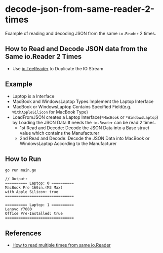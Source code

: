 # decode-json-from-same-reader-2-times

Example of reading and decoding JSON from the same `io.Reader` 2 times.

## How to Read and Decode JSON data from the Same io.Reader 2 Times
* Use [io.TeeReader](https://pkg.go.dev/io#TeeReader) to Duplicate the IO Stream

## Example
* Laptop is a Interface
* MacBook and WindowsLaptop Types Implement the Laptop Interface
* MacBook or WindowsLaptop Contains Specified Field(e.g. `WithAppleSilicon` for MacBook Type)
* LoadFromJSON creates a Laptop Interface(`*MacBook` or `*WindowsLaptop`) by Loading the JSON Data
  It needs the `io.Reader` can be read 2 times.
  * 1st Read and Decode: Decode the JSON Data into a Base struct value which contains the Manufacturer
  * 2nd Read and Decode: Decode the JSON Data into MacBook or WindowsLaptop According to the Manufacturer

## How to Run
```
go run main.go

// Output:
========== Laptop: 0 ==========
MacBook Pro 160in.(M3 Max)
with Apple Silicon: true
===============================

========== Laptop: 1 ==========
Lenovo Y7000
Office Pre-Installed: true
===============================
```

## References
* [How to read multiple times from same io.Reader](https://stackoverflow.com/questions/39791021/how-to-read-multiple-times-from-same-io-reader)
